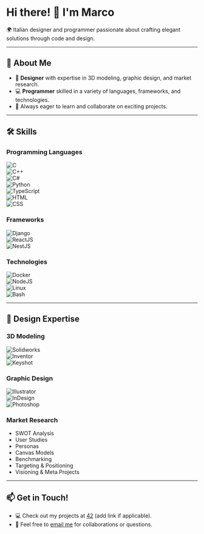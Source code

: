 # Hi there! 👋 I'm Marco  
🌍 Italian designer and programmer passionate about crafting elegant solutions through code and design.  

---

## 🚀 About Me  
- 📐 **Designer** with expertise in 3D modeling, graphic design, and market research.  
- 💻 **Programmer** skilled in a variety of languages, frameworks, and technologies.  
- 🎯 Always eager to learn and collaborate on exciting projects.  

---

## 🛠️ Skills  

### **Programming Languages**  
![C](https://img.shields.io/badge/C-Programming-green)  
![C++](https://img.shields.io/badge/C%2B%2B-Programming-green)  
![C#](https://img.shields.io/badge/C%23-Programming-green)  
![Python](https://img.shields.io/badge/Python-Programming-green)  
![TypeScript](https://img.shields.io/badge/Typescript-Programming-green)  
![HTML](https://img.shields.io/badge/HTML-Frontend-red)  
![CSS](https://img.shields.io/badge/CSS-Frontend-red)  

### **Frameworks**  
![Django](https://img.shields.io/badge/Django-Backend-green)  
![ReactJS](https://img.shields.io/badge/ReactJS-Frontend-blue)  
![NestJS](https://img.shields.io/badge/NestJS-Backend-red)  

### **Technologies**  
![Docker](https://img.shields.io/badge/Docker-Containers-blue)  
![NodeJS](https://img.shields.io/badge/NodeJS-Development-blue)  
![Linux](https://img.shields.io/badge/Linux-OS-black)  
![Bash](https://img.shields.io/badge/Bash-Scripting-black)  

---

## 🎨 Design Expertise  

### **3D Modeling**  
![Solidworks](https://img.shields.io/badge/Dassault-Solidworks-red)  
![Inventor](https://img.shields.io/badge/Autodesk-Inventor-orange)  
![Keyshot](https://img.shields.io/badge/Luxion-Keyshot-blue)  

### **Graphic Design**  
![Illustrator](https://img.shields.io/badge/Adobe-Illustrator-yellow)  
![InDesign](https://img.shields.io/badge/Adobe-Indesign-purple)  
![Photoshop](https://img.shields.io/badge/Adobe-Photoshop-blue)  

### **Market Research**  
- SWOT Analysis  
- User Studies  
- Personas  
- Canvas Models  
- Benchmarking  
- Targeting & Positioning  
- Visioning & Meta Projects  

---

## 📫 Get in Touch!  
- 💻 Check out my projects at [42](#) (add link if applicable).  
- 📧 Feel free to [email me](mailto:msebastiani93@gmail.com?subject=FromGithub) for collaborations or questions.  
